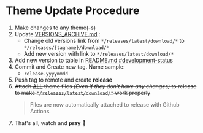 # Theme Update Procedure

1. Make changes to any theme(-s)
2. Update [VERSIONS_ARCHIVE.md](../VERSIONS_ARCHIVE.md) :
   - Change old versions link from `*/releases/latest/download/*` to `*/releases/{tagname}/download/*`
   - Add new version with link to `*/releases/latest/download/*`
3. Add new version to table in [README.md #development-status](../README.md#development-status)
4. Commit and Create new tag. Name sample: 
   - `release-yyyymmdd`
5. Push tag to remote and create **release**
6. ~~Attach <ins>ALL</ins> theme files *(Even if they don't have any changes)* to release to make `*/releases/latest/download/*` work properly~~
    > Files are now automatically attached to release with Github Actions
7. That's all, watch and **pray** 👏
